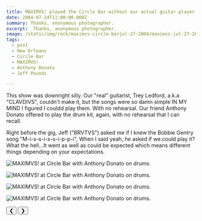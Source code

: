 ```yaml
---
title: MAXIMVS! played the Circle Bar without our actual guitar player.
date: 2004-07-24T11:00:00.000Z
summary: Thanks, anonymous photographer.
excerpt:  Thanks, anonymous photographer.
image: /static/img/rock/maximvs-circle-barjul-27-2004/maximvs-jul-27-2004-5.jpgg
tags:
  - post 
  - New Orleans
  - Circle Bar
  - MAXIMVS!
  - Anthony Donato
  - Jeff Pounds

---
```



This show was downright silly. Our "real" guitarist, Trey Ledford, a.k.a "CLAVDIVS", couldn't make it, but the songs were so damn simple IN MY MIND I figured I couldd play them. With no rehearsal. Our friend Anthony Donato offered to play the drum kit, again, with no rehearsal that I can recall. 

Right before the gig, Jeff ("BRVTVS") asked me if I knew the Bobbie Gentry song "M-i-s-s-i-s-s-i-p-p-i", When I said yeah, he asked if we could play it? What the hell...It went as well as could be expected which means different things depending on your expectations.

<div id="viewport">

![MAXIMVS! at Circle Bar with Anthony Donato on drums.](/static/img/rock/maximvs-circle-bar-jul-27-2004/maximvs-jul-27-2004-5.jpg "MAXIMVS! at Circle Bar with Anthony Donato on drums.")

![MAXIMVS! at Circle Bar with Anthony Donato on drums.](/static/img/rock/maximvs-circle-bar-jul-27-2004/maximvs-jul-27-2004-6.jpg "MAXIMVS! at Circle Bar with Anthony Donato on drums.")

![MAXIMVS! at Circle Bar with Anthony Donato on drums.](/static/img/rock/maximvs-circle-bar-jul-27-2004/maximvs-jul-27-2004-7.jpg "MAXIMVS! at Circle Bar with Anthony Donato on drums.")

![MAXIMVS! at Circle Bar with Anthony Donato on drums.](/static/img/rock/maximvs-circle-bar-jul-27-2004/maximvs-jul-27-2004-8.jpg "MAXIMVS! at Circle Bar with Anthony Donato on drums.")


</div>
<div class="flex row-reverse space-between">
  <div id="caption"></div>
  <div class="prevnext-container">
    <button id="buttonPrevious">&#10094;</button>
    <button id="buttonNext">&#10095;</button>
  </div>
</div>

